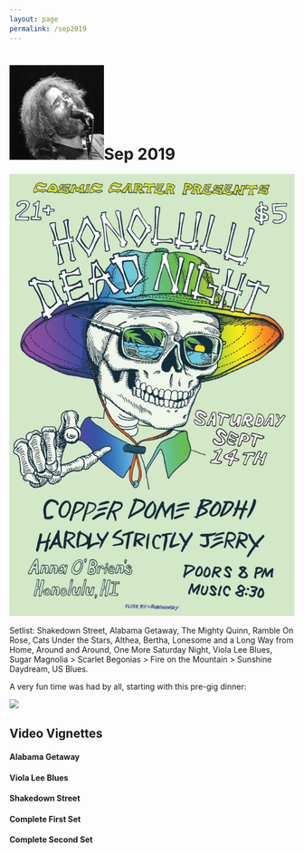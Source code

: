 ```yaml
---
layout: page
permalink: /sep2019
---
```


<h1><img class="ui avatar image" src="/images/jerryavatar.jpg">Sep 2019</h1>

<img class="ui centered fluid image" src="/images/hsj-sep-2019-flyer.jpg">

Setlist: Shakedown Street, Alabama Getaway, The Mighty Quinn, Ramble On Rose, Cats Under the Stars, Althea, Bertha, Lonesome and a Long Way from Home, Around and Around, One More Saturday Night, Viola Lee Blues, Sugar Magnolia > Scarlet Begonias > Fire on the Mountain > Sunshine Daydream, US Blues.

A very fun time was had by all, starting with this pre-gig dinner:

<img class="ui centered fluid image" src="/images/hsj-sep-2019-dinner.png">

## Video Vignettes

#### Alabama Getaway

<div class="ui embed" data-source="youtube" data-id="nqGz3Wey5dg"></div>

#### Viola Lee Blues

<div class="ui embed" data-source="youtube" data-id="8HazayQI2Ms"></div>

#### Shakedown Street

<div class="ui embed" data-source="youtube" data-id="3bD1U_QWbFo"></div>

#### Complete First Set

<div class="ui embed" data-source="youtube" data-id="daJdzCaZpEE"></div>

#### Complete Second Set

<div class="ui embed" data-source="youtube" data-id="Fk7Xev74vw0"></div>
